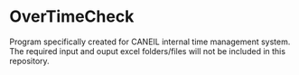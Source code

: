 # OverTimeCheck
Program specifically created for CANEIL internal time management system.
The required input and ouput excel folders/files will not be included in this repository. 
